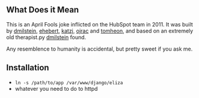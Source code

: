 What Does it Mean
-----------------
This is an April Fools joke inflicted on the HubSpot team in 2011.
It was built by
[dmilstein](https://github.com/dmilstein),
[ehebert](https://github.com/ehebert),
[katzj](https://github.com/katzj),
[ojrac](https://github.com/ojrac) and
[tomheon](https://github.com/tomheon), and based on an extremely old therapist.py
[dmilstein](https://github.com/dmilstein) found.

Any resemblence to humanity is accidental, but pretty sweet if you ask me.

Installation
------------

- `ln -s /path/to/app /var/www/django/eliza`
- whatever you need to do to httpd
